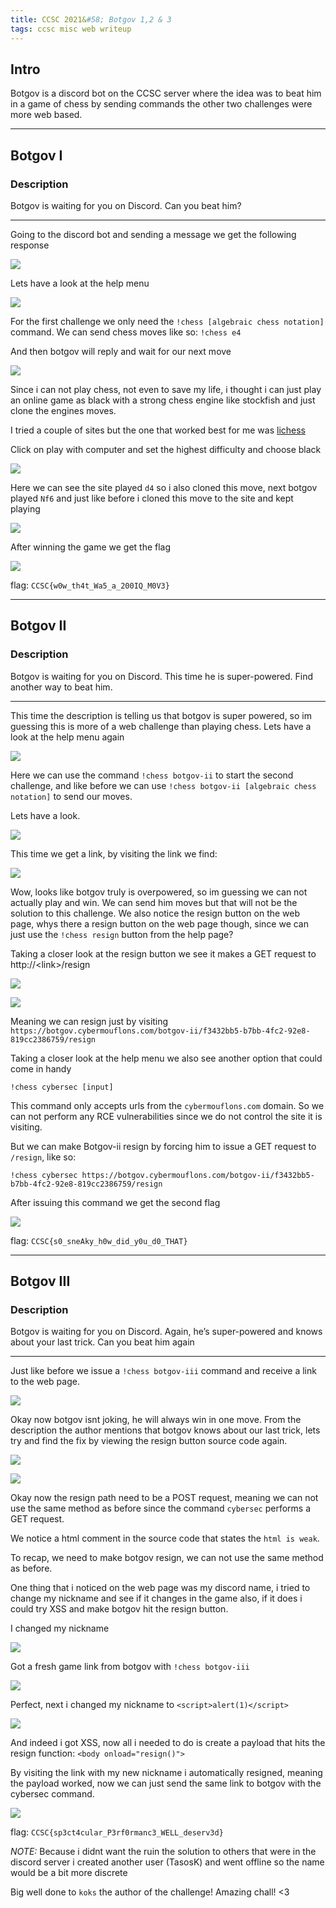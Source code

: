 ```yaml
---
title: CCSC 2021&#58; Botgov 1,2 & 3
tags: ccsc misc web writeup
---
```


## Intro

Botgov is a discord bot on the CCSC server where the idea was to beat him in a game of chess by sending commands the other two challenges were more web based.

___

## Botgov I

### Description

Botgov is waiting for you on Discord. Can you beat him?

___

Going to the discord bot and sending a message we get the following response

![](images/Pasted%20image%2020210420154847.png)

Lets have a look at the help menu

![](images/Pasted%20image%2020210420154939.png)

For the first challenge we only need the `!chess [algebraic chess notation]` command. We can send chess moves like so: `!chess e4`

And then botgov will reply and wait for our next move

![](images/Pasted%20image%2020210420155119.png)

Since i can not play chess, not even to save my life, i thought i can just play an online game as black with a strong chess engine like stockfish and just clone the engines moves. 

I tried a couple of sites but the one that worked best for me was [lichess](https://lichess.org/)

Click on play with computer and set the highest difficulty and choose black

![](images/Pasted%20image%2020210420155523.png)

Here we can see the site played `d4` so i also cloned this move, next botgov played `Nf6` and just like before i cloned this move to the site and kept playing

![](images/Pasted%20image%2020210420155728.png)

After winning the game we get the flag

![](images/Pasted%20image%2020210420155929.png)

flag: `CCSC{w0w_th4t_Wa5_a_200IQ_M0V3}`

___

## Botgov II
### Description

Botgov is waiting for you on Discord. This time he is super-powered. Find another way to beat him.

___

This time the description is telling us that botgov is super powered, so im guessing this is more of a web challenge than playing chess. Lets have a look at the help menu again

![](images/Pasted%20image%2020210420154939.png)

Here we can use the command `!chess botgov-ii` to start the second challenge, and like before we can use `!chess botgov-ii [algebraic chess notation]` to send our moves.

Lets have a look.

![](images/Pasted%20image%2020210420160545.png)

This time we get a link, by visiting the link we find:

![](images/Pasted%20image%2020210420160621.png)

Wow, looks like botgov truly is overpowered, so im guessing we can not actually play and win. We can send him moves but that will not be the solution to this challenge. We also notice the resign button on the web page, whys there a resign button on the web page though, since we can just use the `!chess resign` button from the help page?

Taking a closer look at the resign button we see it makes a GET request to http://\<link\>/resign

![](images/Pasted%20image%2020210420161639.png)

![](images/Pasted%20image%2020210420161651.png)


Meaning we can resign just by visiting `https://botgov.cybermouflons.com/botgov-ii/f3432bb5-b7bb-4fc2-92e8-819cc2386759/resign` 

Taking a closer look at the help menu we also see another option that could come in handy

`!chess cybersec [input]` 

This command only accepts urls from the `cybermouflons.com` domain. So we can not perform any RCE vulnerabilities since we do not control the site it is visiting.

But we can make Botgov-ii resign by forcing him to issue a GET request to `/resign`, like so: 

`!chess cybersec https://botgov.cybermouflons.com/botgov-ii/f3432bb5-b7bb-4fc2-92e8-819cc2386759/resign`

After issuing this command we get the second flag

![](images/Pasted%20image%2020210420161537.png)

flag: `CCSC{s0_sneAky_h0w_did_y0u_d0_THAT}`

___

## Botgov III
### Description

Botgov is waiting for you on Discord. Again, he’s super-powered and knows about your last trick. Can you beat him again

___

Just like before we issue a `!chess botgov-iii` command and receive a link to the web page.

![](images/Pasted%20image%2020210420162006.png)

Okay now botgov isnt joking, he will always win in one move. From the description the author mentions that botgov knows about our last trick, lets try and find the fix by viewing the resign button source code again.

![](images/Pasted%20image%2020210420162147.png)

![](images/Pasted%20image%2020210420162159.png)

Okay now the resign path need to be a POST request, meaning we can not use the same method as before since the command `cybersec` performs a GET request. 

We notice a html comment in the source code that states the `html is weak`.

To recap, we need to make botgov resign, we can not use the same method as before.

One thing that i noticed on the web page was my discord name, i tried to change my nickname and see if it changes in the game also, if it does i could try XSS and make botgov hit the resign button.

I changed my nickname

![](images/Pasted%20image%2020210420162554.png)

Got a fresh game link from botgov with `!chess botgov-iii`

![](images/Pasted%20image%2020210420162734.png)

Perfect, next i changed my nickname to `<script>alert(1)</script>`

![](images/Pasted%20image%2020210420162905.png)

And indeed i got XSS, now all i needed to do is create a payload that hits the resign function: `<body onload="resign()">`

By visiting the link with my new nickname i automatically resigned, meaning the payload worked, now we can just send the same link to botgov with the cybersec command.

![](images/Pasted%20image%2020210420163236.png)

flag: `CCSC{sp3ct4cular_P3rf0rmanc3_WELL_deserv3d}`

*NOTE:* Because i didnt want the ruin the solution to others that were in the discord server i created another user (TasosK) and went offline so the name would be a bit more discrete 

Big well done to `koks` the author of the challenge! Amazing chall! <3

